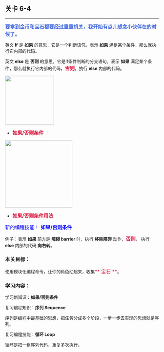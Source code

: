 ## 关卡 6-4

------
<font color=#4169E1 size=3>**要拿到金币和宝石都要经过重重机关，我开始有点儿想念小伙伴在的时候了。**</font>

英文 **If** 是 **如果** 的意思，它是一个判断语句。表示 **如果** 满足某个条件，那么就执行它内部的代码。

英文 **else** 是 **否则** 的意思，它是If条件判断的分支语句。表示 **如果** 满足某个条件，那么就执行它内部的代码，<font color=#DC143C size=3>**否则**</font>，执行 **else** 内部的代码。

<img src="./scene/image/if_else.png" width = "160" alt="" align=center /> 

 - <font color=#DC143C size=3>**如果/否则条件**</font>

<img src="./scene/image/if_else_eg.png" width = "220" alt="" align=center /> 

 - <font color=#DC143C size=3>**如果/否则条件用法**</font>
 
<font color=#0000FF size=3>新的编程技能！ **如果/否则条件**</font>
 
例子：表示 **如果** 前方是 **障碍 barrier** 时，执行 **移除障碍** 动作，<font color=#DC143C size=3>**否则**</font>， 执行 **else** 内部的代码 **向右转**。

### 本关目标：
使用模块化编程命令，让你的角色动起来，收集<font color=#DC143C size=3>** 宝石 **</font>。

### 学习内容：
学习新知识：**如果/否则条件**

复习编程知识：**序列 Sequence**

序列是编程中最基础的思想，把任务分成多个阶段，一步一步去实现的思想就是序列。

复习编程技能：**循环 Loop**

循环是把一组序列代码，重复多次执行。
